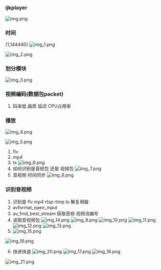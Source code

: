 ### ijkplayer
![img.png](img.png)
### 时间
{1,144440}
![img_1.png](img_1.png)

![img_2.png](img_2.png)


### 划分模块
![img_3.png](img_3.png)

### 视频编码(数据包packet)
1. 码率低  画质 延迟 CPU占用率

### 播放
![img_4.png](img_4.png)

![img_5.png](img_5.png)

1. flv 
2. mp4
3. ts
![img_6.png](img_6.png)
4. 如何识别是音频包 还是 视频包
![img_7.png](img_7.png)
5. 音视频 时间同步
![img_8.png](img_8.png)
### 识别音视频 
1. 识别是 flv mp4 rtsp rtmp ts 解复用器
2. avformat_open_input
3. av_find_best_stream
   获取音频 视频流编号
4. 读取音视频包
![img_14.png](img_14.png)
![img_9.png](img_9.png)
![img_10.png](img_10.png)
![img_11.png](img_11.png)
![img_12.png](img_12.png)
![img_13.png](img_13.png)
5. ![img_15.png](img_15.png)

![img_16.png](img_16.png)

6. 快进快退
![img_20.png](img_20.png)
![img_17.png](img_17.png)
![img_18.png](img_18.png)

![img_21.png](img_21.png)
